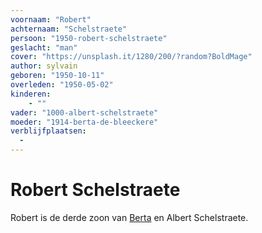 ```yaml
---
voornaam: "Robert"
achternaam: "Schelstraete"
persoon: "1950-robert-schelstraete"
geslacht: "man"
cover: "https://unsplash.it/1280/200/?random?BoldMage"
author: sylvain
geboren: "1950-10-11"
overleden: "1950-05-02"
kinderen:
    - ""
vader: "1000-albert-schelstraete"
moeder: "1914-berta-de-bleeckere"   
verblijfplaatsen:
  -
---
```

# Robert Schelstraete
Robert is de derde zoon van [Berta](1914-berta-de-bleeckere) en Albert Schelstraete.







